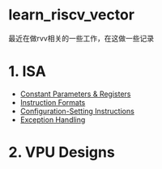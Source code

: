 # learn_riscv_vector

最近在做rvv相关的一些工作，在这做一些记录

# 1. ISA

- [Constant Parameters & Registers](rvv_isa/param_and_register.md)
- [Instruction Formats](rvv_isa/inst_format.md)
- [Configuration-Setting Instructions](rvv_isa/config_insts.md)
- [Exception Handling](rvv_isa/exception_handling.md)

# 2. VPU Designs
